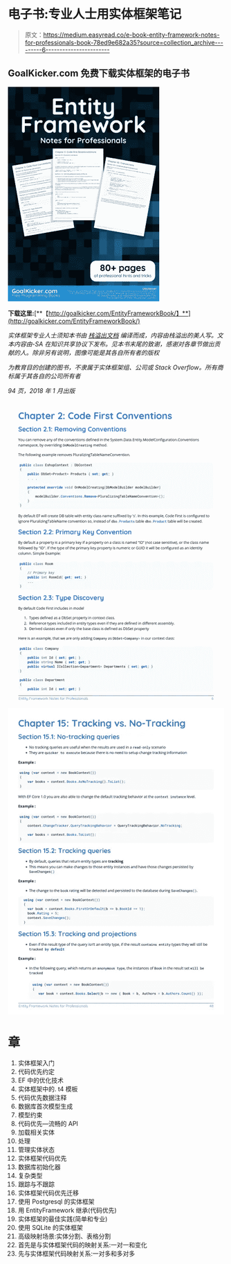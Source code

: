 # 电子书:专业人士用实体框架笔记

> 原文：<https://medium.easyread.co/e-book-entity-framework-notes-for-professionals-book-78ed9e682a35?source=collection_archive---------6----------------------->

## GoalKicker.com 免费下载实体框架的电子书

![](img/11559e4e2580af659d282b5c58fa44f0.png)

**下载这里:**[**【http://goalkicker.com/EntityFrameworkBook/】**](http://goalkicker.com/EntityFrameworkBook/)

*实体框架专业人士须知本书由* [*栈溢出文档*](https://archive.org/details/documentation-dump.7z) *编译而成，内容由栈溢出的美人写。文本内容由-SA 在知识共享协议下发布。见本书末尾的致谢，感谢对各章节做出贡献的人。除非另有说明，图像可能是其各自所有者的版权*

*为教育目的创建的图书，不隶属于实体框架组、公司或 Stack Overflow。所有商标属于其各自的公司所有者*

*94 页，2018 年 1 月出版*

![](img/a426b85fcd9f705a186a5b0b64f28064.png)![](img/2c69ad069ff06b61d24c62fe028986e5.png)

# 章

1.  实体框架入门
2.  代码优先约定
3.  EF 中的优化技术
4.  实体框架中的. t4 模板
5.  代码优先数据注释
6.  数据库首次模型生成
7.  模型约束
8.  代码优先—流畅的 API
9.  加载相关实体
10.  处理
11.  管理实体状态
12.  实体框架代码优先
13.  数据库初始化器
14.  复杂类型
15.  跟踪与不跟踪
16.  实体框架代码优先迁移
17.  使用 Postgresql 的实体框架
18.  用 EntityFramework 继承(代码优先)
19.  实体框架的最佳实践(简单和专业)
20.  使用 SQLite 的实体框架
21.  高级映射场景:实体分割、表格分割
22.  首先是与实体框架代码的映射关系:一对一和变化
23.  先与实体框架代码映射关系:一对多和多对多